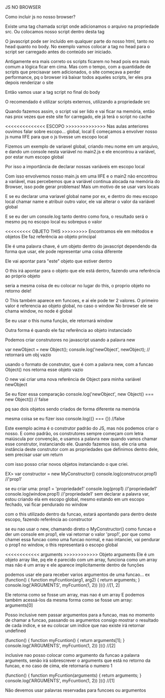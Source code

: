 JS NO BROWSER

Como incluir js no nosso browser?

Existe uma tag chamada script onde adicionamos o arquivo na propriedade src. Ou colocamos nosso script dentro desta tag

O javascript pode ser incluído em qualquer parte do nosso html, tanto no head quanto no body. No exemplo vamos colocar a tag no head para o script ser carregado antes do conteúdo ser iniciado.

Antigamente era mais correto os scripts ficarem no head pois era mais comum a lógica ficar em cima.
 Mas com o tempo, com a quantidade de scripts que precisavar sem adicionados, o site começava a perder performance, pq o browser irá baixar todos aqueles scripts, ler eles pra depois renderizar o site

Então vamos usar a tag script no final do body

O recomendado é utilizar scripts externos, utilizando a propriedade src

Quando fazemos assim, o script vai ser lido e vai ficar na memória, então nas prox vezes que este site for carregado, ele já terá o script no cache

<<<<<<<<<<<<<< ESCOPO >>>>>>>>>>>>>>
Nas aulas anteriores ouvimos falar sobre escopo... global, local
E começamos a envolver nosso js numa IIFE para que o js tivesse um escopo local

Fizemos um exemplo de variavel global, criando meu nome em um arquivo, e dando um console nesta variável
no main2.js e ele encontrou a variável, por estar num escopo global

Por isso a importância de declarar nossas variáveis em escopo local

Com isso envolvemos nosso main.js em uma IIFE e o main2 não encontrou a variável, mas percebemos que a variável
continua alocada na memória do Browser, isso pode gerar problemas! Mais um motivo de se usar vars locais

E se eu declarar uma variavel global name por ex, e dentro do meu escopo local chamar name e atribuir outro valor, ele vai alterar o valor da variável global

E se eu der um console.log tanto dentro como fora, o resultado será o mesmo pq no escopo local eu sobrepus o valor

<<<<<<<<< OBJETO THIS >>>>>>>>>
Encontramos ele em métodos e objetos
Ele faz referência ao objeto principal

Ele é uma palavra chave, é um objeto dentro do javascript
dependendo da forma que usar, ele pode representar uma coisa diferente

Ele vai apontar para "este" objeto que estiver dentro

O this irá apontar para o objeto que ele está dentro, fazendo uma referência ao próprio objeto

seria a mesma coisa de eu colocar no lugar do this, o proprio objeto no retorno dele!

O This também aparece em funcoes, e ai ele pode ter 2 valores. O primeiro valor é referencia ao objeto global, no caso o window
No browser ele se chama window, no node é global

Se eu usar o this numa função, ele retornará window

Outra forma é quando ele faz referência ao objeto instanciado

Podemos criar construtores no javascript usando a palavra new

var newObject = new Object();
console.log('newObject', newObject); // retornará um obj vazio

usando o formato de construtor, que é com a palavra new, com a funcao Object()
nos retorna esse objeto vazio

O new vai criar uma nova referência de Object para minha variável newObject

Se eu fizer essa comparação
console.log('newObject', new Object() === new Object()) // false

pq sao dois objetos sendo criados de forma diferente na memória

mesma coisa se eu fizer isso
console.log({} === {}) //false

Este exemplo acima é o construtor padrão do JS, mas nós podemos criar o nosso. E como padrão, os construtores sempre começam com letra maiúscula por convenção, e usamos a palavra new quando vamos chamar esse construtor, instanciando ele. Quando fazemos isso, ele cria uma instância deste construtor com as propriedades que definimos dentro dele, sem precisar usar um return

com isso posso criar novos objetos instanciando o que criei.

EX>
var constructor = new MyConstructor()
console.log(construcor.prop1) //'prop1'

se eu criar uma: 
prop1 = 'propriedade1'
console.log(prop1) //'propriedade1'
console.log(window.prop1) //'propriedade1'
sem declarar a palavra var, estou criando ela em escopo global, mesmo estando em um escopo fechado, vai ficar pendurado no window

com o this utilizado dentro da funcao, estará apontando para dentro deste escopo, fazendo referência ao constructor

se eu nao usar o new, chamando direto o MyConstructor() como funcao
 e der um console em prop1, ele vai retornar o valor 'prop1', por que como chamei essa funcao como uma funcao normal, e nao intanciei, vai pendurar o prop1 no window, o this representará o escopo global

 <<<<<<<<<<<< arguments >>>>>>>>>>>>
Objeto arguments
Ele é um objeto array like, pq ele é parecido com um array, funciona como um array mas não é um array e ele aparece implicitamente dentro de funções
 
 podemos usar ele para receber varios argumentos de uma funcao... ex
 (function() {
  function myFcuntion(arg1, arg2) {
    return arguments;
  }
  console.log('ARGUMENTS', myFcuntion(1, 2))
})() //[1, 2]

Ele retorna como se fosse um array, mas nao é um array
E podemos também acessá-los da mesma forma como se fosse um array: arguments[0]

Posso inclusive nem passar argumentos para a funcao, mas no momento de chamar a funcao,
passando os argumentos consigo mostrar o resultado de cada indice, e se eu colocar um indice
que nao existe irá retornar undefined

(function() {
  function myFcuntion() {
    return arguments[1];
  }
  console.log('ARGUMENTS', myFcuntion(1, 2))
})() //[2]

inclusive nao posso colocar como argumento da funcao a palavra arguments, senão irá sobrescrever o arguments que está no retorno da funcao, e no caso de cima, ele retornaria o numero 1

(function() {
  function myFcuntion(arguments) {
    return arguments;
  }
  console.log('ARGUMENTS', myFcuntion(1, 2))
})() //[1]

Não devemos usar palavras reservadas para funcoes ou argumentos